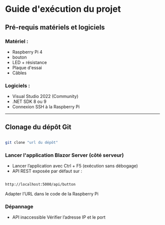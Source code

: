 # Guide d'exécution du projet

## Pré-requis matériels et logiciels

### Matériel :
- Raspberry Pi 4
- bouton 
- LED + résistance
- Plaque d'essai
- Câbles

### Logiciels :
- Visual Studio 2022 (Community)
- .NET SDK 8 ou 9
- Connexion SSH à la Raspberry Pi

---

##  Clonage du dépôt Git

```bash

git clone "url du dépôt"
```

### Lancer l'application Blazor Server (côté serveur)
- Lancer l’application avec Ctrl + F5 (exécution sans débogage)
- API REST exposée par défaut sur :

````bash

http://localhost:5000/api/button
````
Adapter l’URL dans le code de la Raspberry Pi 

### Dépannage
- API inaccessible	Vérifier l’adresse IP et le port

